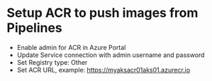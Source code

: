 ﻿# Setup ACR to push images from Pipelines

- Enable admin for ACR in Azure Portal
- Update Service connection with admin username and password
- Set Registry type: Other
- Set ACR URL, example: https://myaksacr01aks01.azurecr.io